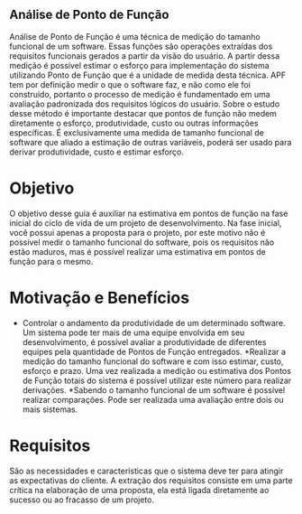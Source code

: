 ## Análise de Ponto de Função

Análise de Ponto de Função é uma técnica de medição do tamanho funcional de um software. 
Essas funções são operações extraídas dos requisitos funcionais gerados a partir da visão do usuário. 
A partir dessa medição é possível estimar o esforço para implementação do sistema utilizando Ponto de Função que é a unidade de medida desta técnica.
APF tem por definição medir o que o software faz, e não como ele foi construído, portanto o processo de medição é fundamentado em uma avaliação
padronizada dos requisitos lógicos do usuário.
Sobre o estudo desse método é importante destacar que pontos de função não medem diretamente o esforço, produtividade, custo ou outras informações
específicas. 
É exclusivamente uma medida de tamanho funcional de software que aliado a estimação de outras variáveis, poderá ser usado para derivar produtividade,
custo e estimar esforço. 

# Objetivo

O objetivo desse guia é auxiliar na estimativa em pontos de função na fase
inicial do ciclo de vida de um projeto de desenvolvimento.
 Na fase inicial, você possui apenas a proposta para o projeto, por este motivo não é possível medir o tamanho funcional do software, pois os requisitos não estão maduros, mas é possível realizar
uma estimativa em pontos de função para o mesmo.

# Motivação e Benefícios

* Controlar o andamento da produtividade de um determinado software. Um sistema pode ter mais de uma equipe envolvida em seu desenvolvimento, é possível avaliar a produtividade de
diferentes equipes pela quantidade de Pontos de Função entregados. 
*Realizar a medição do tamanho funcional do software e com isso estimar, custo, esforço e prazo. Uma vez realizada a medição ou estimativa dos Pontos de Função totais do sistema é possível utilizar
este número para realizar derivações.
*Sabendo o tamanho funcional de um software é possível realizar comparações. Pode ser realizada uma avaliação entre dois ou mais sistemas.

# Requisitos

São as necessidades e características que o sistema deve ter para atingir as expectativas do cliente. A extração dos requisitos consiste em uma parte crítica na
elaboração de uma proposta, ela está ligada diretamente ao sucesso ou ao fracasso de um projeto.


